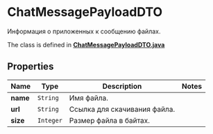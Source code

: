 

# ChatMessagePayloadDTO

Информация о приложенных к сообщению файлах.

The class is defined in **[ChatMessagePayloadDTO.java](../../src/main/java/org/openapitools/model/ChatMessagePayloadDTO.java)**

## Properties

Name | Type | Description | Notes
------------ | ------------- | ------------- | -------------
**name** | `String` | Имя файла. | 
**url** | `String` | Ссылка для скачивания файла. | 
**size** | `Integer` | Размер файла в байтах. | 





